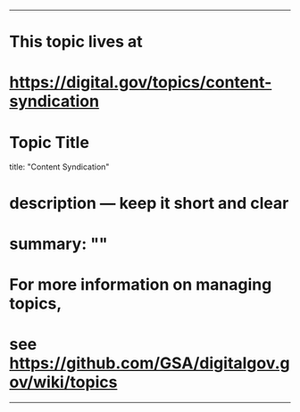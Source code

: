 
---
# This topic lives at
# https://digital.gov/topics/content-syndication

# Topic Title
title: "Content Syndication"

# description — keep it short and clear
# summary: ""


# For more information on managing topics,
# see https://github.com/GSA/digitalgov.gov/wiki/topics
---
